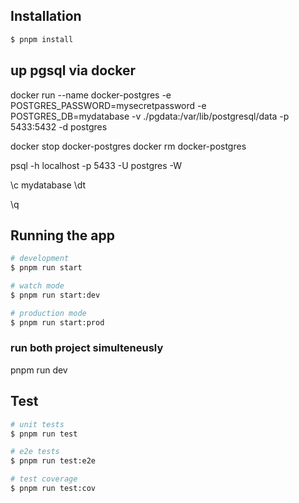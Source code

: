 ## Installation

```bash
$ pnpm install
```

## up pgsql via docker
docker run --name docker-postgres -e POSTGRES_PASSWORD=mysecretpassword -e POSTGRES_DB=mydatabase -v ./pgdata:/var/lib/postgresql/data -p 5433:5432 -d postgres

docker stop docker-postgres
docker rm docker-postgres

psql -h localhost -p 5433 -U postgres -W

\c mydatabase
\dt

\q

## Running the app

```bash
# development
$ pnpm run start

# watch mode
$ pnpm run start:dev

# production mode
$ pnpm run start:prod
```

### run both project simulteneusly

pnpm run dev


## Test

```bash
# unit tests
$ pnpm run test

# e2e tests
$ pnpm run test:e2e

# test coverage
$ pnpm run test:cov
```
